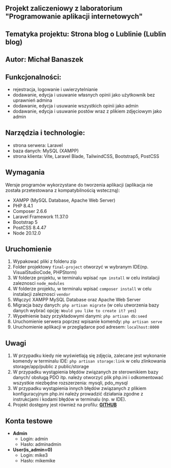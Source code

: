## Projekt zaliczeniowy z laboratorium "Programowanie aplikacji internetowych"

## Tematyka projektu: Strona blog o Lublinie (Lublin blog)

## Autor: Michał Banaszek

## Funkcjonalności:
- rejestracja, logowanie i uwierzytelnianie
- dodawanie, edycja i usuwanie własnych opinii jako użytkownik bez uprawnień admina
- dodawanie, edycja i usuwanie wszystkich opinii jako admin 
- dodawanie, edycja i usuwanie postów wraz z plikiem zdjęciowym jako admin

## Narzędzia i technologie:
- strona serwera: Laravel
- baza danych: MySQL (XAMPP)
- strona klienta: Vite, Laravel Blade, TailwindCSS, Bootstrap5, PostCSS

## Wymagania

Wersje programów wykorzystane do tworzenia aplikacji (aplikacja nie została przetestowana z kompatybilnością wsteczną):
- XAMPP (MySQL Database, Apache Web Server)
- PHP 8.4.1
- Composer 2.6.6
- Laravel Framework 11.37.0
- Bootstrap 5
- PostCSS 8.4.47
- Node 20.12.0

## Uruchomienie
1. Wypakować pliki z folderu zip
2. Folder projektowy `final-project` otworzyć w wybranym IDE(np. VisualStudioCode, PHPStorm)
3. W folderze projektu, w terminalu wpisać `npm install` w celu instalacji zaleznosci `node_modules`
4. W folderze projektu, w terminalu wpisać `composer install` w celu instalacji zaleznosci `vendor`
5. Włączyć XAMPP MySQL Database oraz Apache Web Server
6. Migracja bazy danych: `php artisan migrate` (w celu utworzenia bazy danych wybrać opcję: `Would you like to create it? yes`)
7. Wypełnienie bazy przykładowymi danymi: `php artisan db:seed`
8. Uruchomienie serwera poprzez wpisanie komendy: `php artisan serve`
9. Uruchomienie aplikacji w przeglądarce pod adresem: `localhost:8000`

## Uwagi
1. W przypadku kiedy nie wyświetlają się zdjęcia, zalecane jest wykonanie komendy w terminalu IDE: `php artisan storage:link` w celu zlinkowania storage/app/public z public/storage
2. W przypadku wystąpienia błędów związanych ze sterownikiem bazy danych/ obsługą PDO itp. należy otworzyć plik php.ini i odkomentować wszystkie niezbędne rozszerzenia: mysqli, pdo_mysql
3. W przypadku wystąpienia innych błędów związanych z plikiem konfiguracyjnym php.ini należy prowadzić działania zgodne z instrukcjami i kodami błędów w terminalu (np. w IDE). 
4. Projekt dostępny jest również na profilu: **[GITHUB](https://github.com/M1keEm/Final-PHP-project)**

## Konta testowe
-   **Admin**
    -   Login: admin
    -   Hasło: adminadmin
-   **User(is_admin=0)**
    -   Login: mike3
    -   Hasło: mikemike
